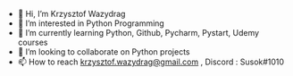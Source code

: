 - 👋 Hi, I’m Krzysztof Wazydrag
- 👀 I’m interested in Python Programming
- 🌱 I’m currently learning Python, Github, Pycharm, Pystart, Udemy courses
- 💞️ I’m looking to collaborate on Python projects 
- 📫 How to reach krzysztof.wazydrag@gmail.com ,  Discord : Susok#1010
<!---
Susok10/Susok10 is a ✨ special ✨ repository because its `README.md` (this file) appears on your GitHub profile.
You can click the Preview link to take a look at your changes.
--->

